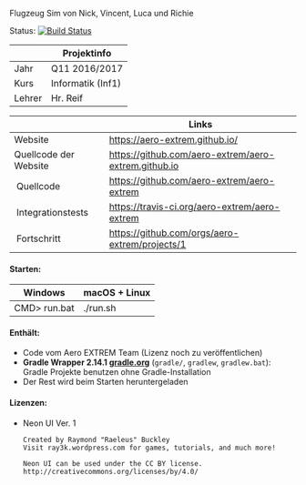Flugzeug Sim von Nick, Vincent, Luca und Richie

Status: [![Build Status](https://travis-ci.org/aero-extrem/aero-extrem.svg?branch=master)](https://travis-ci.org/aero-extrem/aero-extrem)

|        | Projektinfo       |
| ------ | ----------------- |
| Jahr   | Q11 2016/2017     |
| Kurs   | Informatik (Inf1) |
| Lehrer | Hr. Reif          |

|                       | Links                                                |
| --------------------- | ---------------------------------------------------- |
| Website               | https://aero-extrem.github.io/                       |
| Quellcode der Website | https://github.com/aero-extrem/aero-extrem.github.io |
| Quellcode             | https://github.com/aero-extrem/aero-extrem           |
| Integrationstests     | https://travis-ci.org/aero-extrem/aero-extrem        |
| Fortschritt           | https://github.com/orgs/aero-extrem/projects/1       |

#### Starten:

| Windows      | macOS + Linux |
| ------------ | ------------- |
| CMD> run.bat | ./run.sh      |

#### Enthält:

* Code vom Aero EXTREM Team (Lizenz noch zu veröffentlichen)
* __Gradle Wrapper 2.14.1 [gradle.org](https://gradle.org)__
  (`gradle/`, `gradlew`, `gradlew.bat`):
  Gradle Projekte benutzen ohne Gradle-Installation
* Der Rest wird beim Starten heruntergeladen

#### Lizenzen:

* Neon UI Ver. 1
	```
	Created by Raymond "Raeleus" Buckley
	Visit ray3k.wordpress.com for games, tutorials, and much more!
	
	Neon UI can be used under the CC BY license.
	http://creativecommons.org/licenses/by/4.0/
	```
